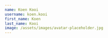 ```yaml
---
name: Koen Kooi
username: koen.kooi
first_name: Koen
last_name: Kooi
image: /assets/images/avatar-placeholder.jpg
---
```

